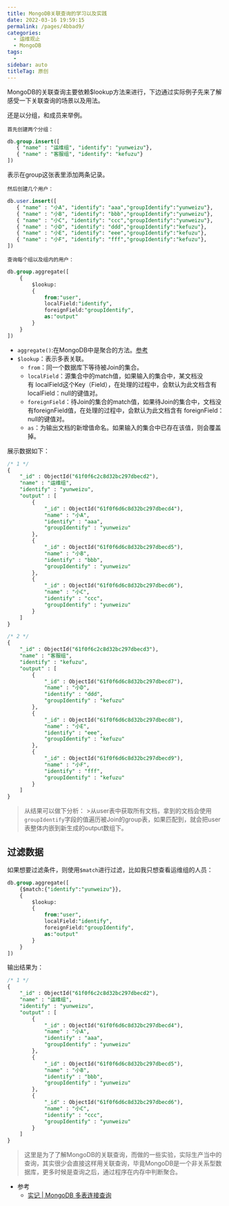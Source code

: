 ```yaml
---
title: MongoDB关联查询的学习以及实践
date: 2022-03-16 19:59:15
permalink: /pages/4bbad9/
categories:
  - 运维观止
  - MongoDB
tags:
  - 
sidebar: auto
titleTag: 原创
---
```


MongoDB的关联查询主要依赖$lookup方法来进行，下边通过实际例子先来了解感受一下关联查询的场景以及用法。

还是以分组，和成员来举例。

`首先创建两个分组：`

```sql
db.group.insert([
   { "name" : "运维组", "identify": "yunweizu"},
   { "name" : "客服组", "identify": "kefuzu"}
])
```

表示在group这张表里添加两条记录。

`然后创建几个用户：`

```sql
db.user.insert([
   { "name" : "小A", "identify": "aaa","groupIdentify":"yunweizu"},
   { "name" : "小B", "identify": "bbb","groupIdentify":"yunweizu"},
   { "name" : "小C", "identify": "ccc","groupIdentify":"yunweizu"},
   { "name" : "小D", "identify": "ddd","groupIdentify":"kefuzu"},
   { "name" : "小E", "identify": "eee","groupIdentify":"kefuzu"},
   { "name" : "小F", "identify": "fff","groupIdentify":"kefuzu"},
])
```

`查询每个组以及组内的用户：`

```sql
db.group.aggregate([
    {
        $lookup:
        {
            from:"user",
            localField:"identify",
            foreignField:"groupIdentify",
            as:"output"
        }
    }
])
```

- `aggregate()`:在MongoDB中是聚合的方法。[参考](https://www.runoob.com/mongodb/mongodb-aggregate.html)
- `$lookup`：表示多表关联。
	- `from`：同一个数据库下等待被Join的集合。
	- `localField`：源集合中的match值，如果输入的集合中，某文档没有 localField这个Key（Field），在处理的过程中，会默认为此文档含有 localField：null的键值对。
	- `foreignField`：待Join的集合的match值，如果待Join的集合中，文档没有foreignField值，在处理的过程中，会默认为此文档含有 foreignField：null的键值对。
	- `as`：为输出文档的新增值命名。如果输入的集合中已存在该值，则会覆盖掉。

展示数据如下：

```sql
/* 1 */
{
    "_id" : ObjectId("61f0f6c2c8d32bc297dbecd2"),
    "name" : "运维组",
    "identify" : "yunweizu",
    "output" : [ 
        {
            "_id" : ObjectId("61f0f6d6c8d32bc297dbecd4"),
            "name" : "小A",
            "identify" : "aaa",
            "groupIdentify" : "yunweizu"
        }, 
        {
            "_id" : ObjectId("61f0f6d6c8d32bc297dbecd5"),
            "name" : "小B",
            "identify" : "bbb",
            "groupIdentify" : "yunweizu"
        }, 
        {
            "_id" : ObjectId("61f0f6d6c8d32bc297dbecd6"),
            "name" : "小C",
            "identify" : "ccc",
            "groupIdentify" : "yunweizu"
        }
    ]
}

/* 2 */
{
    "_id" : ObjectId("61f0f6c2c8d32bc297dbecd3"),
    "name" : "客服组",
    "identify" : "kefuzu",
    "output" : [ 
        {
            "_id" : ObjectId("61f0f6d6c8d32bc297dbecd7"),
            "name" : "小D",
            "identify" : "ddd",
            "groupIdentify" : "kefuzu"
        }, 
        {
            "_id" : ObjectId("61f0f6d6c8d32bc297dbecd8"),
            "name" : "小E",
            "identify" : "eee",
            "groupIdentify" : "kefuzu"
        }, 
        {
            "_id" : ObjectId("61f0f6d6c8d32bc297dbecd9"),
            "name" : "小F",
            "identify" : "fff",
            "groupIdentify" : "kefuzu"
        }
    ]
}
```

>从结果可以做下分析： 
	>从user表中获取所有文档，拿到的文档会使用`groupIdentify`字段的值遍历被Join的group表，如果匹配到，就会把user表整体内嵌到新生成的output数组下。


## 过滤数据

如果想要过滤条件，则使用`$match`进行过滤，比如我只想查看运维组的人员：

```sql
db.group.aggregate([
    {$match:{"identify":"yunweizu"}},
    {
        $lookup:
        {
            from:"user",
            localField:"identify",
            foreignField:"groupIdentify",
            as:"output"
        }
    }
])
```

输出结果为：

```sql
/* 1 */
{
    "_id" : ObjectId("61f0f6c2c8d32bc297dbecd2"),
    "name" : "运维组",
    "identify" : "yunweizu",
    "output" : [ 
        {
            "_id" : ObjectId("61f0f6d6c8d32bc297dbecd4"),
            "name" : "小A",
            "identify" : "aaa",
            "groupIdentify" : "yunweizu"
        }, 
        {
            "_id" : ObjectId("61f0f6d6c8d32bc297dbecd5"),
            "name" : "小B",
            "identify" : "bbb",
            "groupIdentify" : "yunweizu"
        }, 
        {
            "_id" : ObjectId("61f0f6d6c8d32bc297dbecd6"),
            "name" : "小C",
            "identify" : "ccc",
            "groupIdentify" : "yunweizu"
        }
    ]
}
```

> 这里是为了了解MongoDB的关联查询，而做的一些实验，实际生产当中的查询，其实很少会直接这样用关联查询，毕竟MongoDB是一个非关系型数据库，更多时候是查询之后，通过程序在内存中判断聚合。


- 参考
	- [实记 | MongoDB 多表连接查询](https://blog.51cto.com/u_14032861/2993656)
